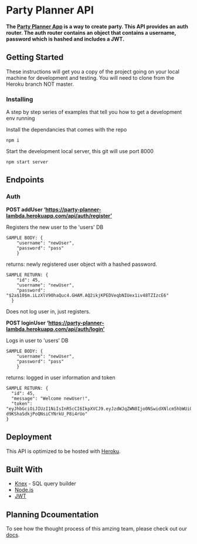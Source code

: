 # Party Planner API

**The [Party Planner App](https://lambdapartyplanner.now.sh/) is a way to create party. This API provides an auth router. The auth router contains an object that contains a username, password which is hashed and includes a JWT.**

## Getting Started

These instructions will get you a copy of the project going on your local machine for development and testing. You will need to clone from the Heroku branch NOT master.

### Installing

A step by step series of examples that tell you how to get a development env running

Install the dependancies that comes with the repo

```
npm i
```

Start the development local server, this git will use port 8000

```
npm start server
```

## Endpoints

### Auth

**POST addUser ‘https://party-planner-lambda.herokuapp.com/api/auth/register’**

Registers the new user to the 'users' DB

```  
SAMPLE BODY: {
	"username": "newUser",
	"password": "pass"
	}
```

returns: newly registered user object with a hashed password.
```
SAMPLE RETURN: {
    "id": 45,
    "username": "newUser",
    "password": "$2a$10$m.iLzXlV90haQuc4.GHAM.AQ2ikjKPEDVeqbNIUex1iv48TZIzcE6"
  }
```

Does not log user in, just registers.

**POST loginUser ‘https://party-planner-lambda.herokuapp.com/api/auth/login’**

Logs in user to 'users' DB
```
SAMPLE BODY: {
	"username": "newUser",
	"password": "pass"
	}
```
returns: logged in user information and token
```
SAMPLE RETURN: {
  "id": 45,
  "message": "Welcome newUser!",
  "token": "eyJhbGciOiJIUzI1NiIsInR5cCI6IkpXVCJ9.eyJzdWJqZWN0Ijo0NSwidXNlcm5hbWUiOiJuZXdVc2VyIiwiaWF0IjoxNTcxOTM2NDUwLCJleHAiOjE1NzE5Nzk2NTB9.OT1UJ5TMdss9-d9KShaSdkjPoQNsiCYNrkU_P8i4rUo"
}
```

## Deployment

This API is optimized to be hosted with  [Heroku](https://devcenter.heroku.com/). 

## Built With

* [Knex](http://knexjs.org/) - SQL query builder
* [Node.js](https://nodejs.org/en/)
* [JWT](https://jwt.io/)

## Planning Dcoumentation

To see how the thought process of this amzing team, please check out our [docs](https://docs.google.com/document/d/1kHqoWAwLW5u8F2TIxOgkbOIElOj_qqlOBK8IBodKSPM/edit?usp=sharing).


